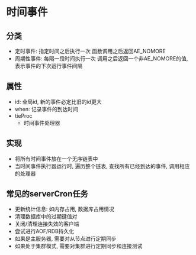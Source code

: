 # 时间事件

## 分类

* 定时事件: 指定时间之后执行一次 函数调用之后返回AE_NOMORE
* 周期性事件: 每隔一段时间执行一次 调用之后返回一个非AE_NOMORE的值, 表示事件的下次运行事件间隔

## 属性

* id: 全局id, 新的事件必定比旧的id更大
* when: 记录事件的到达时间 
* tieProc
  * 时间事件处理器

## 实现

* 将所有时间事件放在一个无序链表中
* 当时间事件执行器运行时, 遍历整个链表, 查找所有已经到达的事件, 调用相应的处理器

## 常见的serverCron任务

* 更新统计信息: 如内存占用, 数据库占用情况
* 清理数据库中的过期键值对
* 关闭/清理连接失效的客户端
* 尝试进行AOF/RDB持久化
* 如果是主服务器, 需要对从节点进行定期同步
* 如果处于集群模式, 需要对集群进行定期同步和连接测试


